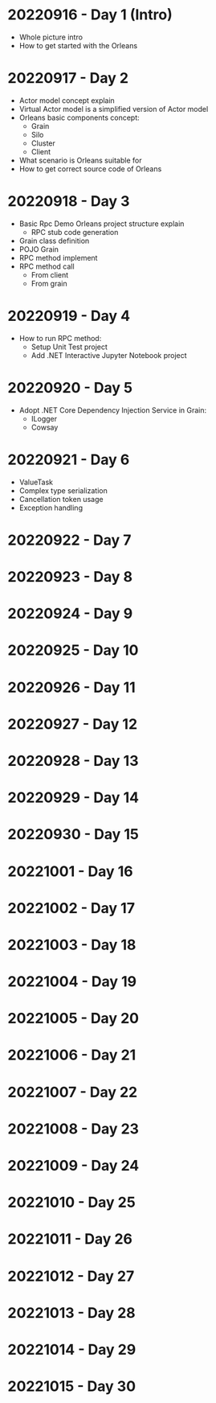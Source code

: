 # 20220916 - Day 1 (Intro)
* Whole picture intro
* How to get started with the Orleans
# 20220917 - Day 2
* Actor model concept explain
* Virtual Actor model is a simplified version of Actor model
* Orleans basic components concept:
    * Grain
    * Silo
    * Cluster
    * Client
* What scenario is Orleans suitable for
* How to get correct source code of Orleans

# 20220918 - Day 3
* Basic Rpc Demo Orleans project structure explain
   * RPC stub code generation
* Grain class definition
* POJO Grain
* RPC method implement 
* RPC method call
   * From client
   * From grain

# 20220919 - Day 4
* How to run RPC method:
    * Setup Unit Test project
    * Add .NET Interactive Jupyter Notebook project

# 20220920 - Day 5
* Adopt .NET Core Dependency Injection Service in Grain:
    * ILogger
    * Cowsay

# 20220921 - Day 6
* ValueTask 
* Complex type serialization
* Cancellation token usage
* Exception handling

# 20220922 - Day 7


# 20220923 - Day 8

# 20220924 - Day 9

# 20220925 - Day 10

# 20220926 - Day 11

# 20220927 - Day 12

# 20220928 - Day 13

# 20220929 - Day 14

# 20220930 - Day 15

# 20221001 - Day 16

# 20221002 - Day 17

# 20221003 - Day 18

# 20221004 - Day 19

# 20221005 - Day 20

# 20221006 - Day 21

# 20221007 - Day 22

# 20221008 - Day 23

# 20221009 - Day 24

# 20221010 - Day 25

# 20221011 - Day 26

# 20221012 - Day 27

# 20221013 - Day 28

# 20221014 - Day 29

# 20221015 - Day 30
